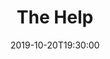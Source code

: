 ---
layout: screening

date: 2019-10-20T19:30:00
location: 03 MS 01

title: The Help
year: 2011
runtime: 2h 26m
backdrop: /uploads/the-help-backdrop.jpg
poster: /uploads/the-help-poster.jpg
trailer: https://www.youtube.com/watch?v=l0dWCXCjX9o
overview: Aibileen Clark is a middle-aged African-American maid who has spent her life raising white children and has recently lost her only son; Minny Jackson is an African-American maid who has often offended her employers despite her family's struggles with money and her desperate need for jobs; and Eugenia "Skeeter" Phelan is a young white woman who has recently moved back home after graduating college to find out her childhood maid has mysteriously disappeared. These three stories intertwine to explain how life in Jackson, Mississippi revolves around "the help"; yet they are always kept at a certain distance because of racial lines.
genres:
  - Drama
director: Tate Taylor
cast:
  - Emma Stone
  - Viola Davis
  - Octavia Spencer
---